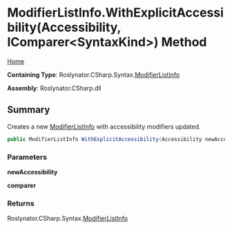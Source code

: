 # ModifierListInfo\.WithExplicitAccessibility\(Accessibility, IComparer\<SyntaxKind>\) Method

[Home](../../../../../README.md)

**Containing Type**: Roslynator\.CSharp\.Syntax\.[ModifierListInfo](../README.md)

**Assembly**: Roslynator\.CSharp\.dll

## Summary

Creates a new [ModifierListInfo](../README.md) with accessibility modifiers updated\.

```csharp
public ModifierListInfo WithExplicitAccessibility(Accessibility newAccessibility, IComparer<SyntaxKind> comparer = null)
```

### Parameters

**newAccessibility**

**comparer**

### Returns

Roslynator\.CSharp\.Syntax\.[ModifierListInfo](../README.md)

